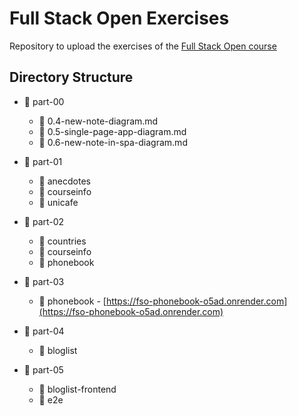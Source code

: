 # Full Stack Open Exercises

Repository to upload the exercises of the [Full Stack Open course](https://fullstackopen.com/en/)

## Directory Structure

- 📁 part-00

  - 📄 0.4-new-note-diagram.md
  - 📄 0.5-single-page-app-diagram.md
  - 📄 0.6-new-note-in-spa-diagram.md

- 📁 part-01

  - 📁 anecdotes
  - 📁 courseinfo
  - 📁 unicafe

- 📁 part-02

  - 📁 countries
  - 📁 courseinfo
  - 📁 phonebook

- 📁 part-03

  - 📁 phonebook - [https://fso-phonebook-o5ad.onrender.com](https://fso-phonebook-o5ad.onrender.com)

- 📁 part-04

  - 📁 bloglist

- 📁 part-05

  - 📁 bloglist-frontend
  - 📁 e2e
